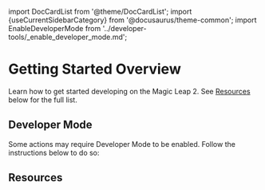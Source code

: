 import DocCardList from '@theme/DocCardList';
import {useCurrentSidebarCategory} from '@docusaurus/theme-common';
import EnableDeveloperMode from '../developer-tools/_enable_developer_mode.md';

# Getting Started Overview

Learn how to get started developing on the Magic Leap 2. See [Resources](/versioned_docs/version-22-Mar-2023/guides/getting-started#resources) below for the full list.

## Developer Mode

Some actions may require Developer Mode to be enabled. Follow the instructions below to do so:

<EnableDeveloperMode />

## Resources

<DocCardList items={useCurrentSidebarCategory().items}/>

